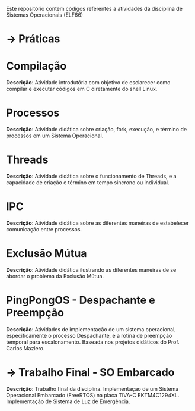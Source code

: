 Este repositório contem códigos referentes a atividades da disciplina de Sistemas Operacionais (ELF66)

# -> Práticas
# Compilação
**Descrição**: Atividade introdutória com objetivo de esclarecer como compilar e executar códigos em C diretamente do shell Linux.

# Processos
**Descrição**: Atividade didática sobre criação, fork, execução, e término de processos em um Sistema Operacional.

# Threads
**Descrição**: Atividade didática sobre o funcionamento de Threads, e a capacidade de criação e término em tempo sincrono ou individual.

# IPC
**Descrição**: Atividade didática sobre as diferentes maneiras de estabelecer comunicação entre processos.

# Exclusão Mútua
**Descrição**: Atividade didática ilustrando as diferentes maneiras de se abordar o problema da Exclusão Mútua.

# PingPongOS - Despachante e Preempção
**Descrição**: Atividades de implementação de um sistema operacional, especificamente o processo Despachante, e a rotina de preempção temporal para escalonamento. Baseada nos projetos didáticos do Prof. Carlos Maziero.


# -> Trabalho Final - SO Embarcado
**Descrição**: Trabalho final da disciplina. Implementaçao de um Sistema Operacional Embarcado (FreeRTOS) na placa TIVA-C EKTM4C1294XL. Implementação de Sistema de Luz de Emergência.
